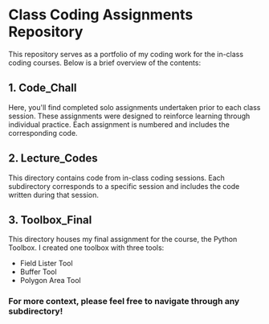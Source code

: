 # Class Coding Assignments Repository

This repository serves as a portfolio of my coding work for the in-class coding courses. Below is a brief overview of the contents:

## 1.  Code_Chall

Here, you'll find completed solo assignments undertaken prior to each class session. These assignments were designed to reinforce learning through individual practice. Each assignment is numbered and includes the corresponding code.

## 2. Lecture_Codes

This directory contains code from in-class coding sessions. Each subdirectory corresponds to a specific session and includes the code written during that session.


## 3. Toolbox_Final

This directory houses my final assignment for the course, the Python Toolbox. I created one toolbox with three tools:
- Field Lister Tool
- Buffer Tool
- Polygon Area Tool

### For more context, please feel free to navigate through any subdirectory!
